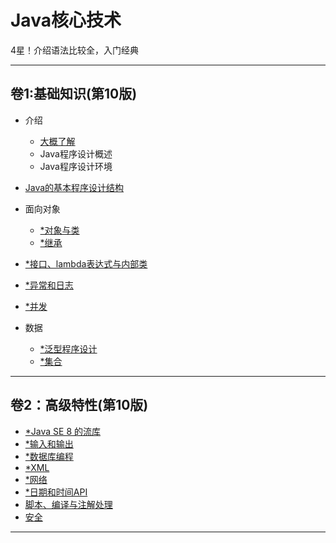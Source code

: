 #   Java核心技术 

4星！介绍语法比较全，入门经典

----

##  卷1:基础知识(第10版)


-   介绍
    -   [大概了解](s1s00.md)
    -   Java程序设计概述
    -   Java程序设计环境

-   [Java的基本程序设计结构](s1s03.md)
-   面向对象
    -   [*对象与类](s1s04.md)
    -   [*继承](s1s05.md)
-   [*接口、lambda表达式与内部类](s1s06.md)
-   [*异常和日志](s1s07.md)
-   [*并发](s1s14.md)
-   数据
    -   [*泛型程序设计](s1s08.md)
    -   [*集合](s1s09.md)


----

##  卷2：高级特性(第10版)

-   [*Java SE 8 的流库](s2s01.md)
-   [*输入和输出](s2s02.md)
-   [*数据库编程](s2s05.md)
-   [*XML](s2s03.md)
-   [*网络](s2s04.md)
-   [*日期和时间API](s2s06.md)
-   [脚本、编译与注解处理](s2s08.md)
-   [安全](s2s09.md)


----